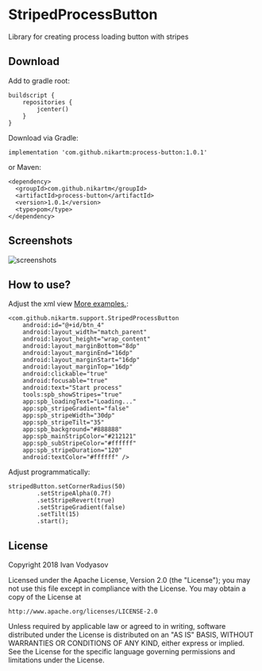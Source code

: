 # StripedProcessButton
Library for creating process loading button with stripes
## Download
Add to gradle root:
```
buildscript {
    repositories {
        jcenter()
    }
}
```
Download via Gradle:
```
implementation 'com.github.nikartm:process-button:1.0.1'
```
or Maven:
```
<dependency>
  <groupId>com.github.nikartm</groupId>
  <artifactId>process-button</artifactId>
  <version>1.0.1</version>
  <type>pom</type>
</dependency>
```
## Screenshots
![screenshots](https://raw.githubusercontent.com/nikartm/StripedProcessButton/master/screenshots/screenshot.gif)
## How to use?
Adjust the xml view [More examples.](https://github.com/nikartm/StripedProcessButton/blob/master/app/src/main/res/layout/activity_main.xml):
```
<com.github.nikartm.support.StripedProcessButton
    android:id="@+id/btn_4"
    android:layout_width="match_parent"
    android:layout_height="wrap_content"
    android:layout_marginBottom="8dp"
    android:layout_marginEnd="16dp"
    android:layout_marginStart="16dp"
    android:layout_marginTop="16dp"
    android:clickable="true"
    android:focusable="true"
    android:text="Start process"
    tools:spb_showStripes="true"
    app:spb_loadingText="Loading..."
    app:spb_stripeGradient="false"
    app:spb_stripeWidth="30dp"
    app:spb_stripeTilt="35"
    app:spb_background="#888888"
    app:spb_mainStripColor="#212121"
    app:spb_subStripeColor="#ffffff"
    app:spb_stripeDuration="120"
    android:textColor="#ffffff" />
```
Adjust programmatically:
```
stripedButton.setCornerRadius(50)
        .setStripeAlpha(0.7f)
        .setStripeRevert(true)
        .setStripeGradient(false)
        .setTilt(15)
        .start();
```

## License
Copyright 2018 Ivan Vodyasov

Licensed under the Apache License, Version 2.0 (the "License");
you may not use this file except in compliance with the License.
You may obtain a copy of the License at

    http://www.apache.org/licenses/LICENSE-2.0

Unless required by applicable law or agreed to in writing, software
distributed under the License is distributed on an "AS IS" BASIS,
WITHOUT WARRANTIES OR CONDITIONS OF ANY KIND, either express or implied.
See the License for the specific language governing permissions and
limitations under the License.